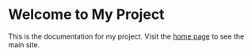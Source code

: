 
# Welcome to My Project

This is the documentation for my project. Visit the [home page](https://Garib2.github.io/S-matic/) to see the main site.
